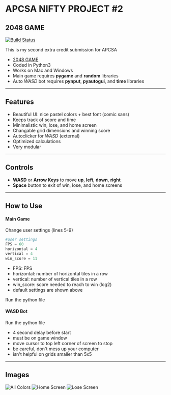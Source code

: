 # APCSA NIFTY PROJECT #2
## 2048 GAME

[![Build Status](https://travis-ci.org/joemccann/dillinger.svg?branch=master)](https://travis-ci.org/joemccann/dillinger)

This is my second extra credit submission for APCSA

- [2048 GAME](http://nifty.stanford.edu/2017/mishra-2048/)
- Coded in Python3
- Works on Mac and Windows
- Main game requires **pygame** and **random** libraries
- Auto *WASD* bot requires **pynput**, **pyautogui**, and **time** libraries

---

## Features


- Beautiful UI: nice pastel colors + best font (comic sans)
- Keeps track of score and time
- Minimalistic win, lose, and home screen
- Changable grid dimensions and winning score
- Autoclicker for *WASD* (external)
- Optimized calculations
- Very modular

---

## Controls
- **WASD** or **Arrow Keys** to move **up**, **left**, **down**, **right** 
- **Space** button to exit of win, lose, and home screens

---

## How to Use
#### Main Game
Change user settings (lines 5-9)
```py
#user settings 
FPS = 60 
horizontal = 4
vertical = 4
win_score = 11
```
- FPS: FPS
- horizontal: number of horizontal tiles in a row
- vertical: number of vertical tiles in a row
- win_score: score needed to reach to win (log2)
- default settings are shown above

Run the python file

#### WASD Bot

Run the python file

- 4 second delay before start
- must be on game window
- move cursor to top left corner of screen to stop
- be careful, don't mess up your computer
- isn't helpful on grids smaller than 5x5

---

## Images
![All Colors](https://cdn.discordapp.com/attachments/958055074947543113/1050192390406819950/Screen_Shot_2022-12-07_at_3.29.32_PM.png)
![Home Screen](https://cdn.discordapp.com/attachments/958055074947543113/1050190233360146462/Screen_Shot_2022-12-07_at_3.20.58_PM.png)
![Lose Screen](https://cdn.discordapp.com/attachments/958055074947543113/1050202091244769370/Screen_Shot_2022-12-07_at_4.08.05_PM.png)
